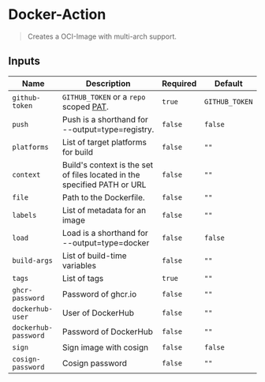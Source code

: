 
# Docker-Action

> Creates a OCI-Image with multi-arch support.


## Inputs

| Name | Description | Required | Default |
| --- | --- | --- | --- |
| `github-token` | `GITHUB_TOKEN` or a `repo` scoped [PAT](https://docs.github.com/en/github/authenticating-to-github/creating-a-personal-access-token). | `true` | `GITHUB_TOKEN` |
| `push` | Push is a shorthand for --output=type=registry. | `false` | `false` |
| `platforms` | List of target platforms for build | `false` | `""` |
| `context` | Build's context is the set of files located in the specified PATH or URL | `false` | `""` |
| `file` | Path to the Dockerfile. | `false` | `""` |
| `labels` | List of metadata for an image | `false` | `""` |
| `load` | Load is a shorthand for --output=type=docker | `false` | `false` |
| `build-args` | List of build-time variables | `false` | `""` |
| `tags` | List of tags | `true` | `""` |
| `ghcr-password` | Password of ghcr.io | `false` | `""` |
| `dockerhub-user` | User of DockerHub | `false` | `""` |
| `dockerhub-password` | Password of DockerHub | `false` | `""` |
| `sign` | Sign image with cosign | `false` | `false` |
| `cosign-password` | Cosign password | `false` | `""` |
